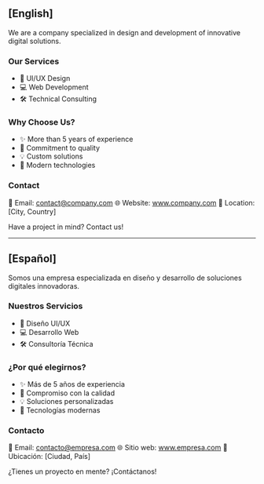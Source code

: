 ## [English]

We are a company specialized in design and development of innovative digital solutions.

### Our Services
- 🎨 UI/UX Design
- 💻 Web Development
- 🛠️ Technical Consulting

### Why Choose Us?
- ✨ More than 5 years of experience
- 🤝 Commitment to quality
- 💡 Custom solutions
- 🚀 Modern technologies

### Contact
📧 Email: contact@company.com
🌐 Website: www.company.com
📍 Location: [City, Country]

Have a project in mind? Contact us!

---

## [Español]

Somos una empresa especializada en diseño y desarrollo de soluciones digitales innovadoras.

### Nuestros Servicios
- 🎨 Diseño UI/UX
- 💻 Desarrollo Web
- 🛠️ Consultoría Técnica

### ¿Por qué elegirnos?
- ✨ Más de 5 años de experiencia
- 🤝 Compromiso con la calidad
- 💡 Soluciones personalizadas
- 🚀 Tecnologías modernas

### Contacto
📧 Email: contacto@empresa.com
🌐 Sitio web: www.empresa.com
📍 Ubicación: [Ciudad, País]

¿Tienes un proyecto en mente? ¡Contáctanos!
